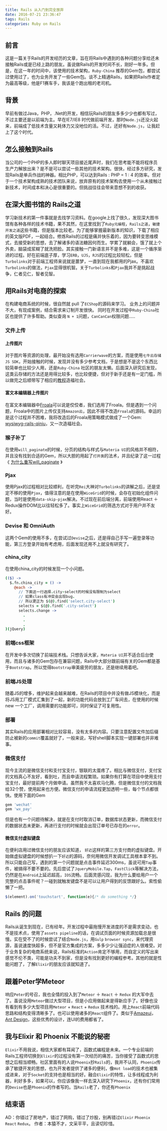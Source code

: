```yaml
---
title: Rails 从入门到完全放弃
date: 2016-07-21 23:36:47
tags: Rails
categories: Ruby on Rails
---
```


## 前言
这是一篇关于Rails的开发经历的文章，旨在将Rails中遇到的各种问题分享给还未接触Rails或是已经上路的朋友。虽说做Rails的开发时间不长，刚好一年多。但是，在这一年的时间中，该使用的技术架构，`Ruby-China` 推荐的Gem包，都尝试过使用过了，也为业务开发了一些Gem包。谈不上精通Rails，如果把Rails作者定为最高等级，他是F1赛车手，我该是个跑出租的老司机。
<!-- more -->
## 背景
早前有做过Java，PHP，.Net的开发，相信玩Rails的朋友多多少少也都有写过，不过主要还是以前端为主。早在IE7/IE8 时代做前端开发，那时`Node.js`还没火起来，前端成了低技术含量又耗体力又没地位的活。不过，还好有`Node.js`，让我赶上了这个时代。

## 怎么接触到Rails
当公司的一个PHP的多人即时聊天项目接近尾声时，我们在思考能不能将程序员生产力解放出来？是不是可以尝试一些其他的技术架构。很快，经过多方研究，发现Rails是单兵作战的神器。相比PHP，可以达到Rails : PHP = 1 : 4 的效率。但对于一个技术架构成熟的技术团队来说，放弃原有的技术架构去使用一个从未接触过新技术，时间成本和决心是很重要的。但挑战往往会带来意想不到的收获。

## 在深大图书馆的 Rails之道
学习新技术的第一件事就是去找学习资料。在google上找了很久，发现深大图书馆有各种各样的技术书籍，果不其然，在这里找到了`Ruby元编程`，`Rails之道`，`敏捷开发之道`这些书籍，但是版本比较老。为了能够掌握最新版本的知识，下载了相应的英文版PDF，一起结合。修炼Rails的过程是痛并快乐着的，因为要转变思维模式，去接受新的思想，去了解诸多的语法糖因何而生。学累了就躺会，饿了就上个外卖，脑袋成浆糊了就洗把脸。其实接触一门新语言并不是多难，这是一个循序渐进的过程。好在前端底子厚，学习`ERB`，`UJS`，`RJS`的过程比较轻松，但是`Turbolinks`对于前端工程师来说就是噩梦，一直到现在我都用的Pjax。不喜欢`Turbolinks`的做法，`Pjax`显得很机智。关于`Turbolinks`和`Pjax`我并不是挑起战争，仁者见仁，智者见智。

## 用Rails对电商的探索
在构建电商系统的时候，很自然就 pull 了`ECShop`的源码来学习。
业务上的问题并不大，有现成案例，结合需求来订制开发很快。
同时在开发过程中`Ruby-China`社区也提供了许多帮助。类似查询 `N + 1`问题，`CanCanCan`权限问题.....
### 文件上传
#### 上传图片
对于图片等资源的处理，最开始没有选用`Carrierwave`的方案，而是使用`七牛云存储JS SDK`，开始接触的时候，发现并没有多少参考文档，于是想是不是这个东西比较简单也比较少人用，还是`Ruby-China` 社区的朋友太懒。后面深入研究后发现，这类云存储的方法还是用得比较多，也比较便捷，但对于新手还是有一定门槛，所以做完之后顺带写了相应的[教程](https://ruby-china.org/topics/29010)造福社会。

#### 富文本编辑器上传图片
在富文本编辑器中[Froala](https://www.froala.com/wysiwyg-editor)可以说是佼佼者，我们选用了Froala。但是遇到一个问题，Froala中的图片上传仅支持`Amazon云`，因此不得不改造`Froala`的源码。幸运的是这个过程并不困难，我将改造后的Froala用策略模式做成了一个Gem: [wysiwyg-rails-qiniu](https://github.com/tkvern/wysiwyg-rails-qiniu)，又一次造福社会。

### 猴子补丁
在使用`will_paginate`的时候，分页的结构与样式与`Materia UI`的风格并不相符，并且没有找到合适的Gem，所以大胆的用起了`打开类`的法术，并且纪录了这一过程《 [为什么重写will_paginate](https://tkvern.com/20160507/%E5%85%83%E7%BC%96%E7%A8%8B%E4%B9%8B%E9%87%8D%E5%86%99will-paginate/) 》

### Pjax
使用Pjax的过程相对比较顺利，在听完`Rei`大神对`Turbolinks`的讲解之后，还是坚定不移的使用`Pjax`，值得注意的是在使用`WiceGrid`的时候，会存在初始化组件问题，当时是使用`data-skip-pjax`解决。不过现在前后端分离，前端使用React ＋ Redux操作DOM比以往轻松多了。事实上`WiceGrid`的筛选方式对于用户并不友好。

### Devise 和 OmniAuth
这两个Gem的使用不多，在尝试过`Devise`之后，还是得自己手写一遍登录等功能，第三方登录开始有考虑用，后面发现还用不上就没有研究了。

### china_city
在使用china_city的时候发现一个小问题。
```coffee
(($) ->
  $.fn.china_city = () ->
    @each ->
      // 下面这一行选择.city-select的时候没有限制为select
      // 如果class有冲突会出现bug.
      // 所以更正为 $(@).find('select.city-select')
      selects = $(@).find('.city-select')
      selects.change ->
        .
        .
        .
)(jQuery)
```

### 前端css框架
在开发中多次切换了前端技术栈。只想告诉大家，`Materia UI`并不适合后台使用，而且与诸多的Gem包存在兼容问题，Rails中大部分跟前端有关的Gem都是基于`Bootstrap`。所以觉得`Bootstrap`审美疲劳的朋友，还是继续用着吧。

### 前端JS处理
随着JS的增多，维护起来会越来越难，在Rails的项目中并没有做JS模块化，而是将JS用工厂模式汇集到了一起，新的功能代码会放到工厂车间去，在使用的时候 new 一个工厂，调用需要的功能即可，同时保证了可复用性。


### 部署
其实Rails的应用部署相对比较容易，没有太多的内容。只要注意配置文件加后缀防止被新的`commit`覆盖就好了，一般来说，写好shell脚本实现一键部署也并非难事。

### 微信支付
现今主流的是微信支付和支付宝支付，银联的太蛋疼了。相比与微信支付，支付宝的文档真心不友好，看到吐，而且申请流程繁琐。如果你有打算在项目中使用支付宝支付，最好提前两个月做申请。虽然我不太喜欢马化腾，但是微信支付的文档我给32个赞，使用起来也方便。微信支付的申请流程更加透明一些，每个节点都很快。使用下面的Gem
```ruby
gem 'wechat'
gem 'wx_pay'
```
但是也有一个问题待解决，就是在支付时取消订单，数据库状态更新，而微信支付的数据状态未更新，再进行支付的时候就会出现订单号已存在的`error`。
#### 微信支付虚拟键盘
在便利店用过微信支付的朋友应该知道， `好近`这样的第三方支付商的虚拟键盘。开始做虚拟键盘的时候想扒一下`好近`的源码，奈何用微信开发调试工具根本拿不到。所以只能自己写，遇到的第一个问题就是点击事件延迟300ms，虽说可用`Tap`事件，被搞得不要不要的。先后尝试了`JqueryMobile.Tap`，`FastClick`等解决方法，仍然是在`Android`上延迟超高，`IOS`流畅。后面灵感闪现，我为什么要给用户一个完整的点击事件呢？一碰到就触发键盘不是可以让用户得到的反馈跟好么。索性偷懒了一把。
```js
$(element).on('touchstart', function(e){/* do something */}
```

## Rails 的问题
Rails从诞生到现在，已有经年。开发过程中最拖慢开发进度的不是需求变动，也不是技术点，使用了`assets pipeline`的话，在调试页面的时候资源加载总是很慢。实在受不了的时候尝试了结合`Node.js`，用`Gulp` `browser sync`，来代理资源，虽说速度快超多，但不是官方集成的方案，多多少少让强迫症的人很难受。对于业务复杂的电商系统来说，Rails标准的`Action`肯定不够用，而自定义的写出来感觉不伦不类，可能是功夫不到家，但是没有找到更好的编程参考。其他的就是性能问题了，了解`Elixir`的朋友应该就知道了。

## 跟着Peter学Meteor
响应`Peter`的号召，我也全情的投入到了`Meteor` ＋ `React` ＋ `Redux` 的大军中去了。虽说没用`Meteor`做过大型项目，但是小应用做起来是得新应手了。好像也没有看到有多少大型项目用`Meteor` + `React` + `Redux` 技术栈的。用上`React`前端代码思路和结构变得清晰多了。也可以使用诸多的`React`组件了。类似于[Amazeui](http://amazeui.org/)，[Ant Design](http://ant.design/)，这些优秀的设计，连UI的费用都省了。

## 我与Elixir 和 Phoenix 不能说的秘密
`Elixir`不用我说，相信大家都有耳闻了，函数式编程是未来。一个专业前端的Rails工程师切换到`Elixir`的过程没有第一次经历的痛苦，当你接受了函数式的思想之后相当顺畅。社区里面有的人说`Phoenix`抄`Rails`的，我并不认同，`Phoenix`传承了敏捷开发的思想，也为开发者提供了诸多的便利，像`Hot load`的技术也被集成进来，对于`Socket`的支持也是相当的好。融合`Elixir`的特性，让多线程成为利器，利好多多，如果可以，你应该像我一样去深入研究下`Phoenix`，还有你们常用的`Devise`也是`Phoenix`的作者写的。当`Rails`老了，你还有`Phoenix`

## 结束语
AD：你错过了房地产，错过了网购，错过了炒股，别再错过`Elixir` `Phoenix` `React` `Redux`。
作者：本猿不才，文采平平，且读切珍惜。